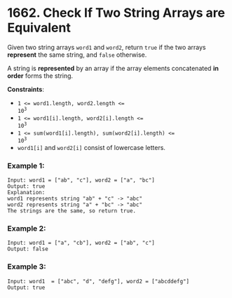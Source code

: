 # 1662. Check If Two String Arrays are Equivalent

Given two string arrays `word1` and `word2`, return `true` if the two arrays **represent** the same string, and `false` otherwise.

A string is **represented** by an array if the array elements concatenated **in order** forms the string.

**Constraints**:
- <code>1 <= word1.length, word2.length <= 10<sup>3</sup></code>
- <code>1 <= word1[i].length, word2[i].length <= 10<sup>3</sup></code>
- <code>1 <= sum(word1[i].length), sum(word2[i].length) <= 10<sup>3</sup></code>
- `word1[i]` and `word2[i]` consist of lowercase letters.

### Example 1:
```
Input: word1 = ["ab", "c"], word2 = ["a", "bc"]
Output: true
Explanation:
word1 represents string "ab" + "c" -> "abc"
word2 represents string "a" + "bc" -> "abc"
The strings are the same, so return true.
```

### Example 2:
```
Input: word1 = ["a", "cb"], word2 = ["ab", "c"]
Output: false
```

### Example 3:
```
Input: word1  = ["abc", "d", "defg"], word2 = ["abcddefg"]
Output: true
```

